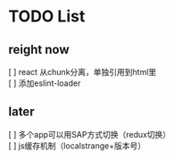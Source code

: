 # TODO List

## reight now

[ ] react 从chunk分离，单独引用到html里 <br>
[ ] 添加eslint-loader <br>

## later
[ ] 多个app可以用SAP方式切换（redux切换）<br>
[ ] js缓存机制（localstrange+版本号）<br>